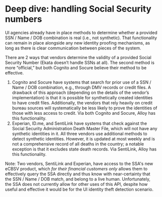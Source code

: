 # Deep dive: handling Social Security numbers

UI agencies already have in place methods to determine whether a provided SSN / Name / DOB combination is real \(i.e., not synthetic\). That functionality can remain in place alongside any new identity proofing mechanisms, as long as there is clear communication between pieces of the system. 

There are 2 ways that vendors determine the validity of a provided Social Security Number \(Ekata doesn’t handle SSNs at all\). The second method is more “official,” but both Cognito and Socure believe their method to be effective.

1. Cognito and Socure have systems that search for prior use of a SSN / Name / DOB combination, e.g., through DMV records or credit files. A drawback of this approach \(depending on the details of the vendor’s implementation\) is that it is possible for synthetically created identities to have credit files. Additionally, the vendors that rely heavily on credit bureau sources will systematically be less likely to prove the identities of those with less access to credit. Via both Cognito and Socure, Alloy has this functionality. 
2. Experian, ID.me, and SentiLink have systems that check against the Social Security Administration Death Master File, which will not have any synthetic identities in it. All three vendors use additional methods to detect synthetic identities. However, it is updated at most weekly and is not a comprehensive record of all deaths in the country; a notable exception is that it excludes state death records. Via SentiLink, Alloy has this functionality. 

Note: Two vendors, SentiLink and Experian, have access to the SSA's new eCBSV product, which _for their financial customers only_ allows them to effectively query the SSA directly and thus know with near-certainty that the SSN / Name / DOB match, and belong to a live human. Unfortunately, the SSA does not currently allow for other uses of this API, despite how useful and effective it would be for the UI identity theft detection scenario. 

